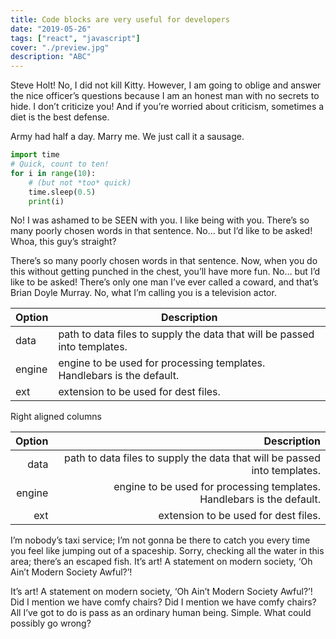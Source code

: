 ```yaml
---
title: Code blocks are very useful for developers
date: "2019-05-26"
tags: ["react", "javascript"]
cover: "./preview.jpg"
description: "ABC"
---
```


Steve Holt! No, I did not kill Kitty. However, I am going to oblige and answer the nice officer’s questions because I am an honest man with no secrets to hide. I don’t criticize you! And if you’re worried about criticism, sometimes a diet is the best defense.

Army had half a day. Marry me. We just call it a sausage.

```python
import time
# Quick, count to ten!
for i in range(10):
    # (but not *too* quick)
    time.sleep(0.5)
    print(i)
```

No! I was ashamed to be SEEN with you. I like being with you. There’s so many poorly chosen words in that sentence. No… but I’d like to be asked! Whoa, this guy’s straight?

There’s so many poorly chosen words in that sentence. Now, when you do this without getting punched in the chest, you’ll have more fun. No… but I’d like to be asked! There’s only one man I’ve ever called a coward, and that’s Brian Doyle Murray. No, what I’m calling you is a television actor.

| Option | Description                                                               |
| ------ | ------------------------------------------------------------------------- |
| data   | path to data files to supply the data that will be passed into templates. |
| engine | engine to be used for processing templates. Handlebars is the default.    |
| ext    | extension to be used for dest files.                                      |

Right aligned columns

| Option |                                                               Description |
| -----: | ------------------------------------------------------------------------: |
|   data | path to data files to supply the data that will be passed into templates. |
| engine |    engine to be used for processing templates. Handlebars is the default. |
|    ext |                                      extension to be used for dest files. |

I’m nobody’s taxi service; I’m not gonna be there to catch you every time you feel like jumping out of a spaceship. Sorry, checking all the water in this area; there’s an escaped fish. It’s art! A statement on modern society, ‘Oh Ain’t Modern Society Awful?’!

It’s art! A statement on modern society, ‘Oh Ain’t Modern Society Awful?’! Did I mention we have comfy chairs? Did I mention we have comfy chairs? All I’ve got to do is pass as an ordinary human being. Simple. What could possibly go wrong?
